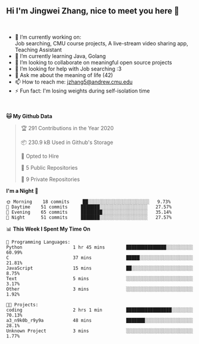 Hi I'm Jingwei Zhang, nice to meet you here 👋
---
<br>


- 🔭 I’m currently working on: <br>
    Job searching, CMU course projects, A live-stream video sharing app, Teaching Assistant
- 🌱 I’m currently learning Java, Golang
- 👯 I’m looking to collaborate on meaningful open source projects
- 🤔 I’m looking for help with Job searching :3
- 💬 Ask me about the meaning of life (42)
- 📫 How to reach me: jzhang5@andrew.cmu.edu
- ⚡ Fun fact: I'm losing weights during self-isolation time
<br>

<!--START_SECTION:waka-->
**🐱 My Github Data** 

> 🏆 291 Contributions in the Year 2020
 > 
> 📦 230.9 kB Used in Github's Storage 
 > 
> 💼 Opted to Hire
 > 
> 📜 5 Public Repositories
 > 
> 🔑 9 Private Repositories 

**I'm a Night 🦉** 

```text
🌞 Morning    18 commits     ██░░░░░░░░░░░░░░░░░░░░░░░   9.73% 
🌆 Daytime    51 commits     ███████░░░░░░░░░░░░░░░░░░   27.57% 
🌃 Evening    65 commits     ████████░░░░░░░░░░░░░░░░░   35.14% 
🌙 Night      51 commits     ███████░░░░░░░░░░░░░░░░░░   27.57%

```


📊 **This Week I Spent My Time On** 

```text
💬 Programming Languages: 
Python                   1 hr 45 mins        ███████████████░░░░░░░░░░   60.99% 
C                        37 mins             █████░░░░░░░░░░░░░░░░░░░░   21.81% 
JavaScript               15 mins             ██░░░░░░░░░░░░░░░░░░░░░░░   8.75% 
Text                     5 mins              ░░░░░░░░░░░░░░░░░░░░░░░░░   3.17% 
Other                    3 mins              ░░░░░░░░░░░░░░░░░░░░░░░░░   1.92%

🐱‍💻 Projects: 
coding                   2 hrs 1 min         █████████████████░░░░░░░░   70.13% 
a3_n9k0b_r9y9a           48 mins             ███████░░░░░░░░░░░░░░░░░░   28.1% 
Unknown Project          3 mins              ░░░░░░░░░░░░░░░░░░░░░░░░░   1.77%

```


<!--END_SECTION:waka-->
